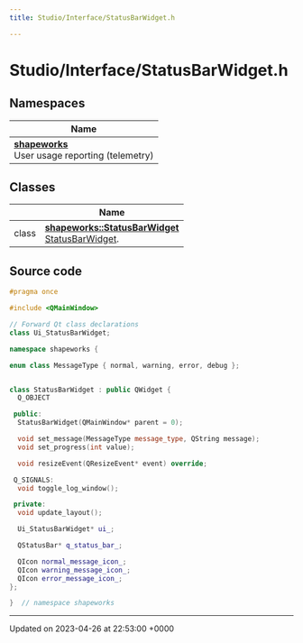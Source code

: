 ```yaml
---
title: Studio/Interface/StatusBarWidget.h

---
```


# Studio/Interface/StatusBarWidget.h



## Namespaces

| Name           |
| -------------- |
| **[shapeworks](../Namespaces/namespaceshapeworks.md)** <br>User usage reporting (telemetry)  |

## Classes

|                | Name           |
| -------------- | -------------- |
| class | **[shapeworks::StatusBarWidget](../Classes/classshapeworks_1_1StatusBarWidget.md)** <br>[StatusBarWidget]().  |




## Source code

```cpp
#pragma once

#include <QMainWindow>

// Forward Qt class declarations
class Ui_StatusBarWidget;

namespace shapeworks {

enum class MessageType { normal, warning, error, debug };


class StatusBarWidget : public QWidget {
  Q_OBJECT

 public:
  StatusBarWidget(QMainWindow* parent = 0);

  void set_message(MessageType message_type, QString message);
  void set_progress(int value);

  void resizeEvent(QResizeEvent* event) override;

 Q_SIGNALS:
  void toggle_log_window();

 private:
  void update_layout();

  Ui_StatusBarWidget* ui_;

  QStatusBar* q_status_bar_;

  QIcon normal_message_icon_;
  QIcon warning_message_icon_;
  QIcon error_message_icon_;
};

}  // namespace shapeworks
```


-------------------------------

Updated on 2023-04-26 at 22:53:00 +0000
